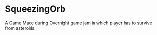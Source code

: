 # SqueezingOrb
A Game Made during Overnight game jam in which player has to survive from asteroids.
